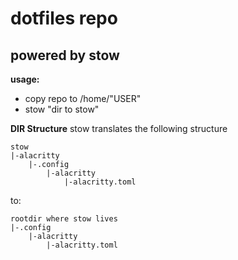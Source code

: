 # dotfiles repo
## powered by stow
**usage:**
- copy repo to /home/"USER"
- stow "dir to stow"

**DIR Structure**
stow translates the following structure
```
stow
|-alacritty
    |-.config
        |-alacritty
            |-alacritty.toml
```
to:
```
rootdir where stow lives
|-.config
    |-alacritty
        |-alacritty.toml
```
